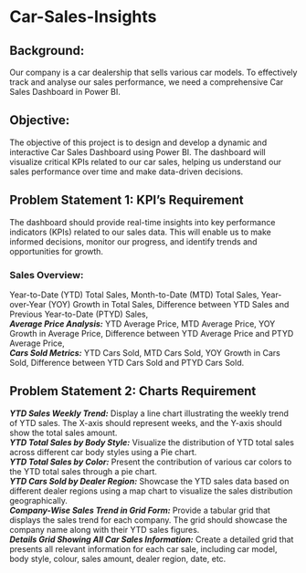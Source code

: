 # Car-Sales-Insights
## Background:
Our company is a car dealership that sells various car models. To effectively track and analyse our sales performance, we need a comprehensive Car Sales Dashboard in Power BI. 

## Objective: 
The objective of this project is to design and develop a dynamic and interactive Car Sales Dashboard using Power BI. The dashboard will visualize critical KPIs related to our car sales, helping us understand our sales performance over time and make data-driven decisions.

## Problem Statement 1: KPI’s Requirement
The dashboard should provide real-time insights into key performance indicators (KPIs) related to our sales data. This will enable us to make informed decisions, monitor our progress, and identify trends and opportunities for growth.
### Sales Overview:
Year-to-Date (YTD) Total Sales,
Month-to-Date (MTD) Total Sales, 
Year-over-Year (YOY) Growth in Total Sales,
Difference between YTD Sales and Previous Year-to-Date (PTYD) Sales, <br>
***Average Price Analysis:***
YTD Average Price,
MTD Average Price,
YOY Growth in Average Price,
Difference between YTD Average Price and PTYD Average Price, <br>
***Cars Sold Metrics:***
YTD Cars Sold,
MTD Cars Sold,
YOY Growth in Cars Sold,
Difference between YTD Cars Sold and PTYD Cars Sold.

## Problem Statement 2: Charts Requirement <br>
***YTD Sales Weekly Trend:*** Display a line chart illustrating the weekly trend of YTD sales. The X-axis should represent weeks, and the Y-axis should show the total sales amount. <br>
***YTD Total Sales by Body Style:*** Visualize the distribution of YTD total sales across different car body styles using a Pie chart.<br>
***YTD Total Sales by Color:*** Present the contribution of various car colors to the YTD total sales through a pie chart.<br>
***YTD Cars Sold by Dealer Region:*** Showcase the YTD sales data based on different dealer regions using a map chart to visualize the sales distribution geographically.<br>
***Company-Wise Sales Trend in Grid Form:*** Provide a tabular grid that displays the sales trend for each company. The grid should showcase the company name along with their YTD sales figures.<br>
***Details Grid Showing All Car Sales Information:*** Create a detailed grid that presents all relevant information for each car sale, including car model, body style, colour, sales amount, dealer region, date, etc.
